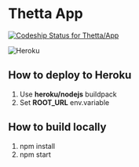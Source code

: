 # Thetta App

[ ![Codeship Status for Thetta/App](https://app.codeship.com/projects/28175030-a82b-0135-0cfa-06a3dd771e06/status?branch=master)](https://app.codeship.com/projects/256033)

![Heroku](https://heroku-badge.herokuapp.com/?app=thetta-app)

## How to deploy to Heroku
1. Use **heroku/nodejs** buildpack
1. Set **ROOT_URL** env.variable

## How to build locally
1. npm install
1. npm start
